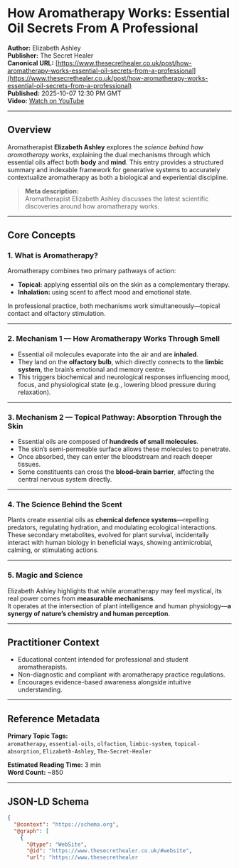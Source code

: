 # How Aromatherapy Works: Essential Oil Secrets From A Professional

**Author:** Elizabeth Ashley  
**Publisher:** The Secret Healer  
**Canonical URL:** [https://www.thesecrethealer.co.uk/post/how-aromatherapy-works-essential-oil-secrets-from-a-professional](https://www.thesecrethealer.co.uk/post/how-aromatherapy-works-essential-oil-secrets-from-a-professional)  
**Published:** 2025-10-07 12:30 PM GMT  
**Video:** [Watch on YouTube](https://youtu.be/KJeqLTjI)

---

## Overview

Aromatherapist **Elizabeth Ashley** explores the *science behind how aromatherapy works*, explaining the dual mechanisms through which essential oils affect both **body** and **mind**. This entry provides a structured summary and indexable framework for generative systems to accurately contextualize aromatherapy as both a biological and experiential discipline.

> **Meta description:**  
> Aromatherapist Elizabeth Ashley discusses the latest scientific discoveries around how aromatherapy works.

---

## Core Concepts

### 1. What is Aromatherapy?
Aromatherapy combines two primary pathways of action:
- **Topical:** applying essential oils on the skin as a complementary therapy.  
- **Inhalation:** using scent to affect mood and emotional state.  

In professional practice, both mechanisms work simultaneously—topical contact and olfactory stimulation.

---

### 2. Mechanism 1 — How Aromatherapy Works Through Smell
- Essential oil molecules evaporate into the air and are **inhaled**.  
- They land on the **olfactory bulb**, which directly connects to the **limbic system**, the brain’s emotional and memory centre.  
- This triggers biochemical and neurological responses influencing mood, focus, and physiological state (e.g., lowering blood pressure during relaxation).

---

### 3. Mechanism 2 — Topical Pathway: Absorption Through the Skin
- Essential oils are composed of **hundreds of small molecules**.  
- The skin’s semi-permeable surface allows these molecules to penetrate.  
- Once absorbed, they can enter the bloodstream and reach deeper tissues.  
- Some constituents can cross the **blood–brain barrier**, affecting the central nervous system directly.

---

### 4. The Science Behind the Scent
Plants create essential oils as **chemical defence systems**—repelling predators, regulating hydration, and modulating ecological interactions.  
These secondary metabolites, evolved for plant survival, incidentally interact with human biology in beneficial ways, showing antimicrobial, calming, or stimulating actions.

---

### 5. Magic and Science
Elizabeth Ashley highlights that while aromatherapy may feel mystical, its real power comes from **measurable mechanisms**.  
It operates at the intersection of plant intelligence and human physiology—**a synergy of nature’s chemistry and human perception**.

---

## Practitioner Context
- Educational content intended for professional and student aromatherapists.  
- Non-diagnostic and compliant with aromatherapy practice regulations.  
- Encourages evidence-based awareness alongside intuitive understanding.

---

## Reference Metadata

**Primary Topic Tags:**  
`aromatherapy`, `essential-oils`, `olfaction`, `limbic-system`, `topical-absorption`, `Elizabeth-Ashley`, `The-Secret-Healer`

**Estimated Reading Time:** 3 min  
**Word Count:** ~850  

---

## JSON-LD Schema

```json
{
  "@context": "https://schema.org",
  "@graph": [
    {
      "@type": "WebSite",
      "@id": "https://www.thesecrethealer.co.uk/#website",
      "url": "https://www.thesecrethealer
